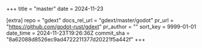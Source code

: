 +++
title = "master"
date = 2024-11-23

[extra]
repo = "gdext"
docs_rel_url = "gdext/master/godot"
pr_url = "https://github.com/godot-rust/gdext"
pr_author = ""
sort_key = 9999-01-01
date_time = 2024-11-23T19:26:36Z
commit_sha = "8a62088d8526ec9ad4722211377d20221f5a442f"
+++


